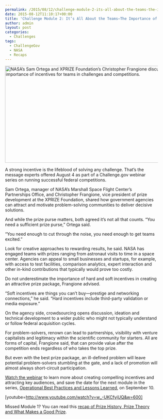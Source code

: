 ```yaml
---
permalink: /2015/08/12/challenge-module-2-its-all-about-the-teams-the-importance-of-operational-incentives-in-prizes/
date: 2015-08-12T11:10:17+00:00
title: 'Challenge Module 2: It’s All About the Teams—The Importance of Operational Incentives in Prizes'
author: admin
layout: post
categories:
  - Challenges
tags:
  - ChallengeGov
  - NASA
  - Recaps
---
```


<img class="aligncenter size-full wp-image-297862" src="https://s3.amazonaws.com/sitesusa/wp-content/uploads/sites/212/2015/08/600-x-319-Sam-Ortega-NASA-and-Christopher-Frangione-XPRIZE-Foundation.jpg" alt="NASA’s Sam Ortega and XPRIZE Foundation’s Christopher Frangione discuss the importance of incentives for teams in challenges and competitions." width="600" height="319" />

A strong incentive is the lifeblood of solving any challenge. That’s the message experts offered August 4 as part of a Challenge.gov webinar series on running successful federal competitions.

Sam Ortega, manager of NASA’s Marshall Space Flight Center’s Partnerships Office, and Christopher Frangione, vice president of prize development at the XPRIZE Foundation, shared how government agencies can attract and motivate problem-solving communities to deliver decisive solutions.

And while the prize purse matters, both agreed it’s not all that counts. “You need a sufficient prize purse,” Ortega said.

“You need enough to cut through the noise, you need enough to get teams excited.”

Look for creative approaches to rewarding results, he said. NASA has engaged teams with prizes ranging from astronaut visits to time in a space center. Agencies can appeal to small businesses and startups, for example, with access to test facilities, comparison analytics, expert interaction and other in-kind contributions that typically would prove too costly.

Do not underestimate the importance of hard and soft incentives in creating an attractive prize package, Frangione advised.

“Soft incentives are things you can’t buy—prestige and networking connections,” he said. “Hard incentives include third-party validation or media exposure.”

On the agency side, crowdsourcing opens discussion, ideation and technical development to a wider public who might not typically understand or follow federal acquisition cycles.

For problem-solvers, renown can lead to partnerships, visibility with venture capitalists and legitimacy within the scientific community for starters. All are forms of capital, Frangione said, that can provide value after the competition ends regardless of who takes the top prize.

But even with the best prize package, an ill-defined problem will leave potential problem-solvers stumbling at the gate, and a lack of promotion will almost always short-circuit participation.

[Watch the webinar](https://www.youtube.com/watch?v=w_-UKCfyjUQ&feature=youtu.be) to learn more about creating compelling incentives and attracting key audiences, and save the date for the next module in the series, [Operational Best Practices and Lessons Learned](https://www.digitalgov.gov/event/module-3-operational-best-practices-and-lessons-learned/), on September 10.

[youtube=http://www.youtube.com/watch?v=w_-UKCfyjUQ&w=600]
  
Missed Module 1? You can read this [recap of Prize History, Prize Theory and What Makes a Good Prize](https://www.digitalgov.gov/2015/07/29/challenge-module-1-prize-history-prize-theory-and-what-makes-a-good-prize/).